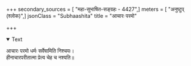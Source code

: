 +++
secondary_sources = [ "महा-सुभाषित-सङ्ग्रहः - 4427",]
meters = [ "अनुष्टुप् (श्लोक)",]
jsonClass = "Subhaashita"
title = "आचारः परमो"

+++

<details open><summary>Text</summary>

आचारः परमो धर्मः सर्वेषामिति निश्चयः।  
हीनाचारपरीतात्मा प्रेत्य चेह च नश्यति॥
</details>
